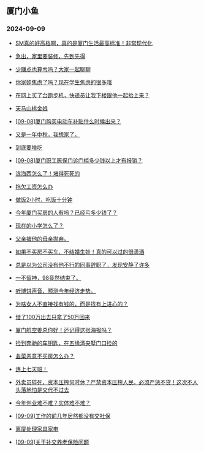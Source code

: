 ## 厦门小鱼 
### 2024-09-09

+ [SM真的好高档啊，真的是厦门生活最高标准！非常现代化](http://bbs.xmfish.com/read-htm-tid-18241177.html)

+ [急出，家里要装修，先到先得](http://bbs.xmfish.com/read-htm-tid-18241100.html)

+ [少赚点也算亏吗？大家一起聊聊](http://bbs.xmfish.com/read-htm-tid-18241197.html)

+ [你家娃焦虑了吗？现在学生焦虑的很多哦](http://bbs.xmfish.com/read-htm-tid-18241193.html)

+ [在网上买了台跑步机，快递员让我下楼跟他一起抬上来？](http://bbs.xmfish.com/read-htm-tid-18241225.html)

+ [天马山桃金娘](http://bbs.xmfish.com/read-htm-tid-18241199.html)

+ [[09-08]厦门购买电动车补贴什么时候出来？](http://bbs.xmfish.com/read-htm-tid-18241163.html)

+ [又是一年中秋，我想家了。](http://bbs.xmfish.com/read-htm-tid-18241134.html)

+ [到底要啥吃](http://bbs.xmfish.com/read-htm-tid-18241106.html)

+ [[09-08]厦门职工医保门诊门槛多少钱以上才有报销？](http://bbs.xmfish.com/read-htm-tid-18241154.html)

+ [滨海西怎么了！堵得死死的](http://bbs.xmfish.com/read-htm-tid-18241309.html)

+ [拖欠工资怎么办](http://bbs.xmfish.com/read-htm-tid-18241296.html)

+ [做饭2小时，吃饭十分钟](http://bbs.xmfish.com/read-htm-tid-18241343.html)

+ [今年厦门买房的人有吗？已经亏多少钱了？](http://bbs.xmfish.com/read-htm-tid-18241337.html)

+ [现在的小学怎么了？](http://bbs.xmfish.com/read-htm-tid-18241360.html)

+ [父亲被他的母亲抛弃。](http://bbs.xmfish.com/read-htm-tid-18241203.html)

+ [如果不买房不买车，不结婚生娃！真的可以过的很潇洒](http://bbs.xmfish.com/read-htm-tid-18241260.html)

+ [总是以为公司没有他不行的同事辞职了，发现安静了许多](http://bbs.xmfish.com/read-htm-tid-18241412.html)

+ [一不留神，98竟然结束了。](http://bbs.xmfish.com/read-htm-tid-18241363.html)

+ [听博饼声音，预测今年经济走势。](http://bbs.xmfish.com/read-htm-tid-18241365.html)

+ [为啥女人不直接找有钱的，而是找有上进心的？](http://bbs.xmfish.com/read-htm-tid-18241387.html)

+ [借了100万出去只拿了50万回来](http://bbs.xmfish.com/read-htm-tid-18241423.html)

+ [厦门航空姜总你好！还记得这张海报吗？](http://bbs.xmfish.com/read-htm-tid-18241582.html)

+ [捡到奔驰的车钥匙，在五缘湾央墅门口捡的](http://bbs.xmfish.com/read-htm-tid-18241345.html)

+ [韭菜恶意不买房怎么办？](http://bbs.xmfish.com/read-htm-tid-18241362.html)

+ [连上七天班！](http://bbs.xmfish.com/read-htm-tid-18241515.html)

+ [外卖员猝死，资本压榨何时休？严禁资本压榨人民，必须严惩不贷！这次不人头落地怕是交代不过去](http://bbs.xmfish.com/read-htm-tid-18241431.html)

+ [今年创业难不难？实体难不难？](http://bbs.xmfish.com/read-htm-tid-18241541.html)

+ [[09-09]工作的前几年居然都没有交社保](http://bbs.xmfish.com/read-htm-tid-18241494.html)

+ [离厦处理家具家电](http://bbs.xmfish.com/read-htm-tid-18241386.html)

+ [[09-09]关于补交养老保险问题](http://bbs.xmfish.com/read-htm-tid-18241459.html)

